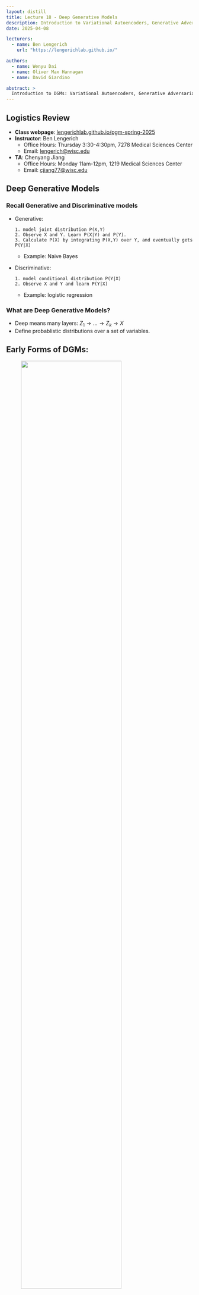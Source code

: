 ```yaml
---
layout: distill
title: Lecture 18 - Deep Generative Models
description: Introduction to Variational Autoencoders, Generative Adversarial Networks, and Diffusion Models.
date: 2025-04-08

lecturers:
  - name: Ben Lengerich
    url: "https://lengerichlab.github.io/"

authors:
  - name: Wenyu Dai
  - name: Oliver Max Hannagan
  - name: David Giardino

abstract: >
  Introduction to DGMs: Variational Autoencoders, Generative Adversarial Networks, and Diffusion Models.
---
```


## Logistics Review

- **Class webpage**: [lengerichlab.github.io/pgm-spring-2025](https://lengerichlab.github.io/pgm-spring-2025)
- **Instructor**: Ben Lengerich
  - Office Hours: Thursday 3:30-4:30pm, 7278 Medical Sciences Center
  - Email: [lengerich@wisc.edu](mailto:lengerich@wisc.edu)
- **TA**: Chenyang Jiang
  - Office Hours: Monday 11am-12pm, 1219 Medical Sciences Center
  - Email: [cjiang77@wisc.edu](mailto:cjiang77@wisc.edu)


## Deep Generative Models

### Recall Generative and Discriminative models

- Generative:
  
      1. model joint distribution P(X,Y)
      2. Observe X and Y. Learn P(X|Y) and P(Y).
      3. Calculate P(X) by integrating P(X,Y) over Y, and eventually gets P(Y|X)
  
  - Example: Naive Bayes
    
- Discriminative:
  
      1. model conditional distribution P(Y|X)
      2. Observe X and Y and learn P(Y|X)
  
  - Example: logistic regression

### What are Deep Generative Models?

- Deep means many layers: $Z_{1}\to ...\to Z_{k}\to X$
- Define probablistic distributions over a set of variables.

## Early Forms of DGMs:

<figure id="sigmoidBelief" class="l-body-outset">
<div class="row">
  <div class="col three">
    <img src="{{ '/assets/img/notes/lecture-17/sigmoid_belief_net.png'| relative_url }}" 
         style="width:80%; max-width:800px;" />
  </div>
</div>
</figure>

A Probablistic nerual network that uses sigmoid activation functiona to model conditional probabilities. It uses directed edges where nodes are consisted of binary values. 

<figure id="helmholtz_machine" class="l-body-outset">
<div class="row">
  <div class="col three">
    <img src="{{ '/assets/img/notes/lecture-17/helmholtz_machine.png'| relative_url }}" 
         style="width:80%; max-width:800px;" />
  </div>
</div>
</figure>

Helmholtz machine has two networks as seen in the graph above. One is bottom-up that takes inputs and produces distributions over hidden layers. Another is top-down that generates values.

## How DGMs are trained?

- Via EM framework:
  - **E-step (Expectation):** Estimate the posterior distribution of the latent variables given the observed data.
  - **M-step (Maximization):** Maximize the expected log-likelihood with respect to model parameters.
    
- Sampling and Data Augmentation:
  - Ancestral sampling (for autoregressive models)
  - Gibbs sampling (for undirected models)
    
- Variational Inference:
  - Replace the true posterior with a simpler distribution.
  - Used in models like Variational Autoencoders.
  - Optimize the Evidence Lower Bound (ELBO):
    
$$
\log p(x) \geq \mathbb{E}_{q(z \mid x)}\left[ \log p(x \mid z) \right] - \mathrm{KL}\left( q(z \mid x) \,\|\, p(z) \right)
$$

- Wake and Sleep Algorithm:
  - **Wake phase:**
    - Use real data to update the generative model.
    - $E_{q(z|x)}[\log p(x|z)]$
    
  - **Sleep phase:**
      - Use generated data to train the inference model.
      - $E_{q(x|z)}[\log p(z|x)]$


## Variational Autoencoders (VAEs)

### VAEs is variational inference plus autoencoders

Recall ELBO of VI where we let q(z|x) be some family that’s easier to optimize:

$$
\log p(x) \geq E_{z \sim q(z)}[\log p(x, z)] + H(q)
$$

Also, recall autoencoder:
  1. Use encoder to compress data into smaller details.
  2. Pass through latent space.
  3. Use decoder to recreate the original input.


<figure id="vae" class="l-body-outset">
<div class="row">
  <div class="col three">
    <img src="{{ '/assets/img/notes/lecture-17/vae.png'| relative_url }}" 
         style="width:80%; max-width:800px;" />
  </div>
</div>
</figure>

The idea here is simple. Autoencoder is not generative but we can make it generative by using variational inference.
We can use the inference model as encoder. Pass the generated data to letent space Z, and decode the data using generative model.

Now, we want to estimate the true parameter of θ of the generative model. The question is how to represent it?
1. We can chose a simple prior p(z) like normal distribution.
2. Then we can train the model by maximizing the likelehood of training data: $p_{\theta}(x) = \int_{}^{}p_{\theta}(z)p_{\theta}(x|z)dz$


### Reparameterization Trick  

To enable backpropagation through stochastic sampling, VAEs use the **reparameterization trick**:

$$
z = \mu(x) + \sigma(x) \cdot \epsilon, \quad \epsilon \sim \mathcal{N}(0, I)
$$

This reformulation allows gradients to flow through \( \mu(x) \) and \( \sigma(x) \), making the sampling operation differentiable and trainable with gradient descent.

### Generating from a VAE  

After training, you can generate new data as follows:
1. Sample a latent vector \( z \sim p(z) \), often a standard Gaussian.
2. Pass \( z \) through the decoder to get \( x' \sim p(x|z) \).

This enables the model to create novel data that resembles the training distribution.


### GAN Architecture and Objective  
GANs consist of:
- A **Generator** \( G(z) \): maps random noise \( z \sim p(z) \) to data space, producing fake samples.
- A **Discriminator** \( D(x) \): attempts to distinguish real data from fake data.

The generator learns to fool the discriminator; the discriminator learns to detect the fakes. Training is formulated as a minimax game:

$$
\min_G \max_D \; \mathbb{E}_{x \sim p_{\text{data}}}[\log D(x)] + \mathbb{E}_{z \sim p(z)}[\log(1 - D(G(z)))]
$$

This adversarial setup allows GANs to learn a rich, implicit distribution over data without explicitly modeling \( p(x|z) \).



## Generative Adversarial Networks (GANs)

**Key Points**:
- Generative Adversarial Networks (GANs) provide a framework where two models (Generator and Discriminator) are trained simultaneously in a minimax game.
- The **Generator** attempts to produce samples that mimic the true data, while the **Discriminator** attempts to distinguish between real and fake samples.
- This process eventually yields a Generator that can produce highly realistic samples.
- The data distribution is “implicit”: meaning $p(x)$ isn't parameterized directly.
- Sampling a latent variable $\mathbf{z}$ from a prior $\mathcal{N}(0,I)$ and mapping it through a generator $G(\mathbf{z})$ is done to obtain synthetic samples $\mathbf{x}$.
- **Notation**:
  - $\mathbf{x} \sim p_{\text{data}}(\mathbf{x})$
  - $\mathbf{x} = G(\mathbf{z}); \quad \mathbf{z} \sim p(\mathbf{z})$
- The **Generator** $G$ tries to transform noise $\mathbf{z}$ into data-like samples.
- The **Discriminator** $D$ evaluates whether a sample is real or generated.
- **Training objective**:

<figure id="Training objective" class="l-body-outset">
<div class="row">
  <div class="col">
    <img src="{{ '/assets/img/notes/lecture-18/slide44.png' | relative_url }}" style="width:80%; max-width:600px;" />
  </div>
</div>
<figcaption>
  <strong>Slide 43:</strong> Training objective.
</figcaption>
</figure>



<figure id="GANs" class="l-body-outset">
<div class="row">
  <div class="col">
    <img src="{{ '/assets/img/notes/lecture-18/slide43.png' | relative_url }}" style="width:80%; max-width:600px;" />
  </div>
</div>
<figcaption>
  <strong>Slide 43:</strong> Outline of the generator-discriminator framework.
</figcaption>
</figure>

- The discriminator’s loss provides a training signal for the generator and therefore no explicit likelihood function is needed.
- Potential challenges:
  - *Training instability* due to the minimax setup.
  - *Mode collapse* where the generator produces a narrow set of outputs.

- Early success of DCGAN (Deep Convolutional GAN) produces realistic-looking images, illustrating how powerful adversarial training can be for generating image data.

<figure id="GAN example result" class="l-body-outset">
<div class="row">
  <div class="col">
    <img src="{{ '/assets/img/notes/lecture-18/slide45.png' | relative_url }}" style="width:80%; max-width:600px;" />
  </div>
</div>
<figcaption>
  <strong>Slide 45:</strong> Example Results.
</figcaption>
</figure>

## GANs and VAEs: A Unified View

**Key Points**:
- Both are deep generative models but differ in how they learn:
  - **VAEs**: learn an *explicit* density by maximizing ELBO.
  - **GANs**: learn an *implicit* density via adversarial training.
- There have been attempts to combine these approaches (e.g., VAE-GAN hybrids).

<figure id="GAN" class="l-body-outset">
<div class="row">
  <div class="col">
    <img src="{{ '/assets/img/notes/lecture-18/slide47.png' | relative_url }}" style="width:80%; max-width:600px;" />
  </div>
</div>
<figcaption>
  <strong>Slide 47:</strong> GANs Revisited.
</figcaption>
</figure>

- Generator parameters define a mapping from latent space $\mathbf{z}$ to data space $\mathbf{x}$.
- The model distribution is implicitly defined by the transformation $G$ and the prior on $\mathbf{z}$.


## Variational EM vs GANs

### Write about slide 48

<figure id="GAN vs VAE" class="l-body-outset">
<div class="row">
  <div class="col">
    <img src="{{ '/assets/img/notes/lecture-18/slide50.png' | relative_url }}" style="width:80%; max-width:600px;" />
  </div>
</div>
<figcaption>
  <strong>Slide 50:</strong> GANs vs VAEs.
</figcaption>
</figure>

### Write about slides 49-51

<figure id="Mode covering vs missing" class="l-body-outset">
<div class="row">
  <div class="col">
    <img src="{{ '/assets/img/notes/lecture-18/slide51.png' | relative_url }}" style="width:80%; max-width:600px;" />
  </div>
</div>
<figcaption>
  <strong>Slide 51:</strong> Mode Covering vs Missing.
</figcaption>
</figure>

## Diffusion Models

### Write about slides 52 and 53








